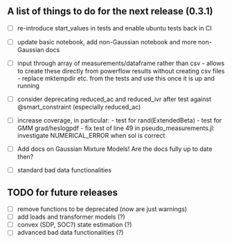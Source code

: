 ## A list of things to do for the next release (0.3.1)

- [ ] re-introduce start_values in tests and enable ubuntu tests back in CI

- [ ] update basic notebook, add non-Gaussian notebook and more non-Gaussian docs

- [ ] input through array of measurements/dataframe rather than csv
      - allows to create these directly from powerflow results without creating csv files
      - replace mktempdir etc. from the tests and use this once it is up and running

- [ ] consider deprecating reduced_ac and reduced_ivr after test against @smart_constraint (especially reduced_ac)

- [ ] increase coverage, in particular:
      - test for rand(ExtendedBeta)
      - test for GMM grad/heslogpdf
      - fix test of line 49 in pseudo_measurements.jl: investigate NUMERICAL_ERROR when sol is correct

- [ ] Add docs on Gaussian Mixture Models! Are the docs fully up to date then?

- [ ] standard bad data functionalities

## TODO for future releases

- [ ] remove functions to be deprecated (now are just warnings)
- [ ] add loads and transformer models    (?)
- [ ] convex (SDP, SOC?) state estimation (?)
- [ ] advanced bad data functionalities   (?)